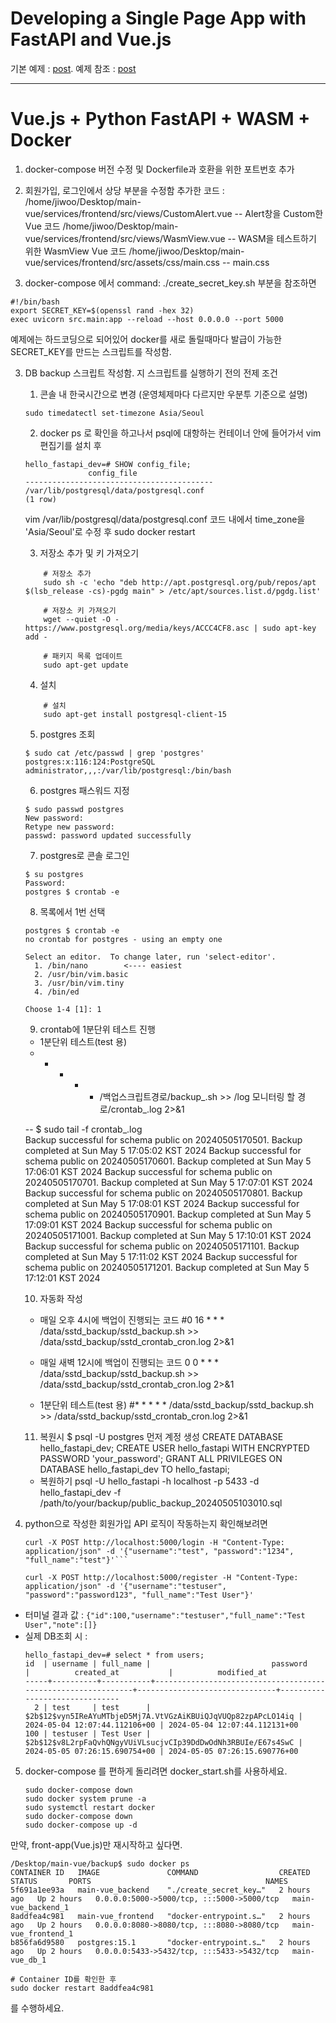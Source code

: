 # Developing a Single Page App with FastAPI and Vue.js

기본 예제 :  [post](https://testdriven.io/blog/developing-a-single-page-app-with-fastapi-and-vuejs).
예제 참조 : [post](https://github.com/testdrivenio/fastapi-vue)

--------------------------------------------------------------
# Vue.js + Python FastAPI + WASM + Docker

1. docker-compose 버전 수정 및 Dockerfile과 호환을 위한 포트번호 추가
2. 회원가입, 로그인에서 상당 부분을 수정함
    추가한 코드 : 
    /home/jiwoo/Desktop/main-vue/services/frontend/src/views/CustomAlert.vue    -- Alert창을 Custom한 Vue 코드
    /home/jiwoo/Desktop/main-vue/services/frontend/src/views/WasmView.vue       -- WASM을 테스트하기 위한 WasmView Vue 코드
    /home/jiwoo/Desktop/main-vue/services/frontend/src/assets/css/main.css      -- main.css

3. docker-compose 에서 command: ./create_secret_key.sh 부분을 참조하면
```
#!/bin/bash
export SECRET_KEY=$(openssl rand -hex 32)
exec uvicorn src.main:app --reload --host 0.0.0.0 --port 5000
```  
예제에는 하드코딩으로 되어있어 docker를 새로 돌릴때마다 발급이 가능한 SECRET_KEY를 만드는 스크립트를 작성함.

3. DB backup 스크립트 작성함. 지 스크립트를 실행하기 전의 전제 조건
    1) 콘솔 내 한국시간으로 변경 (운영체제마다 다르지만 우분투 기준으로 설명)
    ```
    sudo timedatectl set-timezone Asia/Seoul
    ```  

    2) docker ps 로 확인을 하고나서 psql에 대항하는 컨테이너 안에 들어가서 vim 편집기를 설치 후

    ```
    hello_fastapi_dev=# SHOW config_file;
                  config_file                
    ------------------------------------------
    /var/lib/postgresql/data/postgresql.conf
    (1 row)
    ```  
    vim /var/lib/postgresql/data/postgresql.conf 코드 내에서 time_zone을 'Asia/Seoul'로 수정 후 sudo docker restart 

    3) 저장소 추가 및 키 가져오기
    ```
        # 저장소 추가
        sudo sh -c 'echo "deb http://apt.postgresql.org/pub/repos/apt $(lsb_release -cs)-pgdg main" > /etc/apt/sources.list.d/pgdg.list'

        # 저장소 키 가져오기
        wget --quiet -O - https://www.postgresql.org/media/keys/ACCC4CF8.asc | sudo apt-key add -

        # 패키지 목록 업데이트
        sudo apt-get update
    ```  
    4) 설치
    ```
        # 설치
        sudo apt-get install postgresql-client-15
    ```  
    5) postgres 조회
    ```
    $ sudo cat /etc/passwd | grep 'postgres'
    postgres:x:116:124:PostgreSQL administrator,,,:/var/lib/postgresql:/bin/bash
    ```  
    6) postgres 패스워드 지정
    ```
    $ sudo passwd postgres
    New password:
    Retype new password:
    passwd: password updated successfully
    ```   
    7) postgres로 콘솔 로그인
    ```
    $ su postgres
    Password:
    postgres $ crontab -e
    ```  
    8) 목록에서 1번 선택
    ```
    postgres $ crontab -e
    no crontab for postgres - using an empty one

    Select an editor.  To change later, run 'select-editor'.
      1. /bin/nano        <---- easiest
      2. /usr/bin/vim.basic
      3. /usr/bin/vim.tiny
      4. /bin/ed

    Choose 1-4 [1]: 1
    ```  

    9) crontab에 1분단위 테스트 진행
    - 1분단위 테스트(test 용)
    * * * * * /백업스크립트경로/backup_.sh >> /log 모니터링 할 경로/crontab_.log 2>&1

    -- $ sudo tail -f crontab_.log  
          Backup successful for schema public on 20240505170501.
          Backup completed at Sun May  5 17:05:02 KST 2024
          Backup successful for schema public on 20240505170601.
          Backup completed at Sun May  5 17:06:01 KST 2024
          Backup successful for schema public on 20240505170701.
          Backup completed at Sun May  5 17:07:01 KST 2024
          Backup successful for schema public on 20240505170801.
          Backup completed at Sun May  5 17:08:01 KST 2024
          Backup successful for schema public on 20240505170901.
          Backup completed at Sun May  5 17:09:01 KST 2024
          Backup successful for schema public on 20240505171001.
          Backup completed at Sun May  5 17:10:01 KST 2024
          Backup successful for schema public on 20240505171101.
          Backup completed at Sun May  5 17:11:02 KST 2024
          Backup successful for schema public on 20240505171201.
          Backup completed at Sun May  5 17:12:01 KST 2024


    10) 자동화 작성
    - 매일 오후 4시에 백업이 진행되는 코드
    #0 16 * * * /data/sstd_backup/sstd_backup.sh >> /data/sstd_backup/sstd_crontab_cron.log 2>&1

    - 매일 새벽 12시에 백업이 진행되는 코드
    0 0 * * * /data/sstd_backup/sstd_backup.sh >> /data/sstd_backup/sstd_crontab_cron.log 2>&1

    - 1분단위 테스트(test 용)
    #* * * * * /data/sstd_backup/sstd_backup.sh >> /data/sstd_backup/sstd_crontab_cron.log 2>&1

    11) 복원시
    $ psql -U postgres 먼저 계정 생성
    CREATE DATABASE hello_fastapi_dev;
    CREATE USER hello_fastapi WITH ENCRYPTED PASSWORD 'your_password';
    GRANT ALL PRIVILEGES ON DATABASE hello_fastapi_dev TO hello_fastapi;

    - 복원하기
    psql -U hello_fastapi -h localhost -p 5433 -d hello_fastapi_dev -f /path/to/your/backup/public_backup_20240505103010.sql


4. python으로 작성한 회원가입 API 로직이 작동하는지 확인해보려면  
    ```
    curl -X POST http://localhost:5000/login -H "Content-Type: application/json" -d '{"username":"test", "password":"1234", "full_name":"test"}'```
    ```  

    ```
    curl -X POST http://localhost:5000/register -H "Content-Type: application/json" -d '{"username":"testuser", "password":"password123", "full_name":"Test User"}'
    ```  

- 터미널 결과 값 : 
    ``` {"id":100,"username":"testuser","full_name":"Test User","note":[]} ```  
- 실제 DB조회 시 : 
    ```
    hello_fastapi_dev=# select * from users;
    id  | username | full_name |                           password                           |          created_at           |          modified_at          
    -----+----------+-----------+--------------------------------------------------------------+-------------------------------+-------------------------------
      2 | test     | test      | $2b$12$vyn5IReAYuMTbjeD5Mj7A.VtVGzAiKBUiQJqVUQp82zpAPcLO14iq | 2024-05-04 12:07:44.112106+00 | 2024-05-04 12:07:44.112131+00
    100 | testuser | Test User | $2b$12$v8L2rpFaQvhQNgyVUiVLsucjvCIp39DdDwOdNh3RBUIe/E67s4SwC | 2024-05-05 07:26:15.690754+00 | 2024-05-05 07:26:15.690776+00
    ```  

5. docker-compose 를 편하게 돌리려면 docker_start.sh를 사용하세요.  
    ```
    sudo docker-compose down
    sudo docker system prune -a
    sudo systemctl restart docker
    sudo docker-compose down
    sudo docker-compose up -d
    ```  

만약, front-app(Vue.js)만 재시작하고 싶다면.  


    /Desktop/main-vue/backup$ sudo docker ps
    CONTAINER ID   IMAGE               COMMAND                  CREATED       STATUS       PORTS                                       NAMES
    5f691a1ee93a   main-vue_backend    "./create_secret_key…"   2 hours ago   Up 2 hours   0.0.0.0:5000->5000/tcp, :::5000->5000/tcp   main-vue_backend_1
    8addfea4c981   main-vue_frontend   "docker-entrypoint.s…"   2 hours ago   Up 2 hours   0.0.0.0:8080->8080/tcp, :::8080->8080/tcp   main-vue_frontend_1
    b856fa6d9580   postgres:15.1       "docker-entrypoint.s…"   2 hours ago   Up 2 hours   0.0.0.0:5433->5432/tcp, :::5433->5432/tcp   main-vue_db_1

    # Container ID를 확인한 후
    sudo docker restart 8addfea4c981

를 수행하세요.

